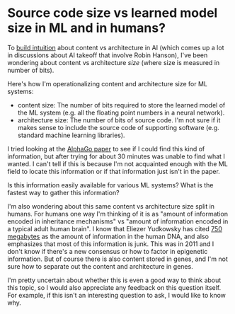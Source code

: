 # Source code size vs learned model size in ML and in humans?

To [build intuition](https://www.lesswrong.com/posts/bDwQddhqaTiMhbpPF/what-are-some-exercises-for-building-generating-intuitions) about content vs architecture in AI (which comes up a lot in discussions about AI takeoff that involve Robin Hanson), I've been wondering about content vs architecture _size_ (where size is measured in number of bits).

Here's how I'm operationalizing content and architecture size for ML systems:

- content size: The number of bits required to store the learned model of the ML system (e.g. all the floating point numbers in a neural network).
- architecture size: The number of bits of source code. I'm not sure if it makes sense to include the source code of supporting software (e.g. standard machine learning libraries).

I tried looking at the [AlphaGo paper](http://augmentingcognition.com/assets/Silver2016a.pdf) to see if I could find this kind of information, but after trying for about 30 minutes was unable to find what I wanted. I can't tell if this is because I'm not acquainted enough with the ML field to locate this information or if that information just isn't in the paper.

Is this information easily available for various ML systems? What is the fastest way to gather this information?

I'm also wondering about this same content vs architecture size split in humans. For humans one way I'm thinking of it is as "amount of information encoded in inheritance mechanisms" vs "amount of information encoded in a typical adult human brain". I know that Eliezer Yudkowsky has cited [750 megabytes](https://docs.google.com/document/pub?id=17yLL7B7yRrhV3J9NuiVuac3hNmjeKTVHnqiEa6UQpJk) as the amount of information in the human DNA, and also emphasizes that most of this information is junk. This was in 2011 and I don't know if there's a new consensus or how to factor in epigenetic information. But of course there is also content stored in genes, and I'm not sure how to separate out the content and architecture in genes.

I'm pretty uncertain about whether this is even a good way to think about this topic, so I would also appreciate any feedback on this question itself. For example, if this isn't an interesting question to ask, I would like to know why.

